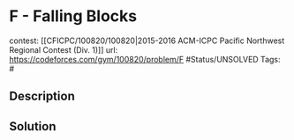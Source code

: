 # F - Falling Blocks

contest: [[CFICPC/100820/100820|2015-2016 ACM-ICPC Pacific Northwest Regional Contest (Div. 1)]]
url: https://codeforces.com/gym/100820/problem/F
#Status/UNSOLVED
Tags: #

## Description

## Solution

